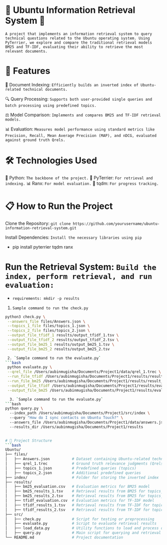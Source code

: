 # 🌟 Ubuntu Information Retrieval System 🌟
`A project that implements an information retrieval system to query technical questions related to the Ubuntu operating system. Using PyTerrier, we explore and compare the traditional retrieval models BM25 and TF-IDF, evaluating their ability to retrieve the most relevant documents.`

# 🚀 Features
📄 Document Indexing: `Efficiently builds an inverted index of Ubuntu-related technical documents.`

🔍 Query Processing: `Supports both user-provided single queries and batch processing using predefined topics.`

⚖️ Model Comparison: `Implements and compares BM25 and TF-IDF retrieval models.`

📊 Evaluation: `Measures model performance using standard metrics like Precision, Recall, Mean Average Precision (MAP), and nDCG, evaluated against ground truth Qrels.`

# 🛠️ Technologies Used
🐍 Python: `The backbone of the project.`
🧰 PyTerrier: `For retrieval and indexing.`
📊 Ranx: `For model evaluation.`
🚀 tqdm: `For progress tracking.`

# 📋 How to Run the Project
Clone the Repository: `git clone https://github.com/yourusername/ubuntu-information-retrieval-system.git`

Install Dependencies: `Install the necessary libraries using pip`
- pip install pyterrier tqdm ranx

# Run the Retrieval System: `Build the index, perform retrieval, and run evaluation:`
- `requirements: mkdir -p results`

1. `Sample command to run the check.py`
```bash
python3 check.py \
 --answers_file files/Answers.json \
 --topics_1_file files/topics_1.json \
 --topics_2_file files/topics_2.json \
 --output_file_tfidf_1 results/output_tfidf_1.tsv \
 --output_file_tfidf_2 results/output_tfidf_2.tsv \
 --output_file_bm25_1 results/output_bm25_1.tsv \
 --output_file_bm25_2 results/output_bm25_2.tsv

 2. `Sample command to run the evaluate.py`
```bash
 python evaluate.py \
 --qrel_file /Users/aubinmugisha/Documents/Project1/data/qrel_1.trec \
 --run_file_tfidf /Users/aubinmugisha/Documents/Project1/results/result_tfidf_1.tsv \
 --run_file_bm25 /Users/aubinmugisha/Documents/Project1/results/result_bm25_1.tsv \
 --output_file_tfidf /Users/aubinmugisha/Documents/Project1/results/eval_tfidf.csv \
 --output_file_bm25 /Users/aubinmugisha/Documents/Project1/results/eval_bm25.csv

  3. `Sample command to run the evaluate.py`
```bash
python query.py \                                                                       
  --index_path /Users/aubinmugisha/Documents/Project1/src/index \                                    
  --query "How do I sync contacts on Ubuntu Touch?" \                                              
  --answers_file /Users/aubinmugisha/Documents/Project1/data/answers.json \                         
  --results_dir /Users/aubinmugisha/Documents/Project1/results
    

# 📂 Project Structure
```bash
Ubuntu/
├── files/
│   ├── Answers.json          # Dataset containing Ubuntu-related technical documents
│   ├── qrel_1.trec           # Ground truth relevance judgments (Qrels)
│   ├── topics_1.json         # Predefined queries (topics)
│   ├── topics_2.json         # Additional predefined queries
├── index/                    # Folder for storing the inverted index
├── results/
│   ├── bm25_evaluation.csv   # Evaluation metrics for BM25 model
│   ├── bm25_results_1.tsv    # Retrieval results from BM25 for topics_1
│   ├── bm25_results_2.tsv    # Retrieval results from BM25 for topics_2
│   ├── tfidf_evaluation.csv  # Evaluation metrics for TF-IDF model
│   ├── tfidf_results_1.tsv   # Retrieval results from TF-IDF for topics_1
│   ├── tfidf_results_2.tsv   # Retrieval results from TF-IDF for topics_2
├── src/
│   ├── check.py              # Script for testing or preprocessing
│   ├── evaluate.py           # Script to evaluate retrieval results
│   ├── load_data.py          # Utility functions to load and process data
│   ├── query.py              # Main script for querying and retrieval
└── README.md                 # Project documentation



